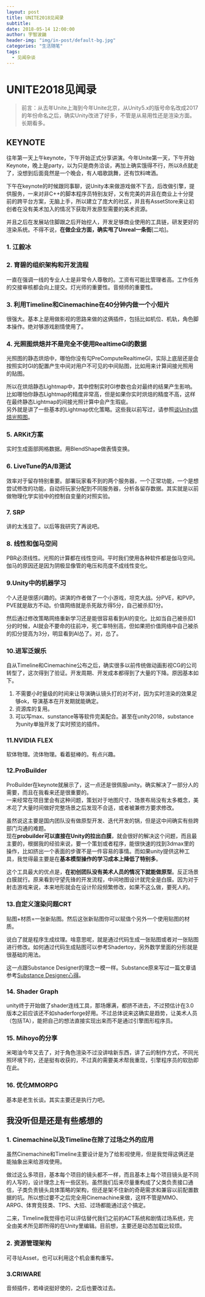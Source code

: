 ```yaml
---
layout: post
title: UNITE2018见闻录
subtitle: 
date: 2018-05-14 12:00:00
author: 宇智波鼬
header-img: "img/in-post/default-bg.jpg"
categories: "生活随笔"
tags:
  - 见闻杂谈
---
```



# UNITE2018见闻录

> 前言：从去年Unite上海到今年Unite北京，从Unity5.x的版号命名改成2017的年份命名之后，确实Unity改进了好多，不管是从易用性还是渲染方面。长期看多。


## KEYNOTE
往年第一天上午keynote，下午开始正式分享讲演。今年Unite第一天，下午开始Keynote，晚上是party，以为只是商务洽谈，再加上确实饿得不行，所以8点就走了，没想到后面竟然是一个晚会，有人唱歌跳舞，还有饮料啤酒。  

下午在keynote的时候跟同事聊，说Unity本来做游戏做不下去，后改做引擎，提供服务，一来对非C++的脚本程序员特别友好，又有完美的并且在商业上十分提前的跨平台方案，无脑上手，所以建立了庞大的社区，并且有AssetStore来让初创者在没有美术加入的情况下获取开发原型需要的美术资源。  

并且之后在发展站住脚跟之后开始挖人，开发足够商业使用的工具链，研发更好的渲染系统。不得不说，**在做企业方面，确实甩了Unreal一条街**[二哈]。<!-- more -->

### 1. 江毅冰

### 2. 育碧的组织架构和开发流程
一直在强调一线的专业人士是非常令人尊敬的。工资有可能比管理者高。工作任务的交接审核都会向上提交。灯光师的重要性。音频师的重要性。

### 3. 利用Timeline和Cinemachine在40分钟内做一个小短片
很强大。基本上是用做影视的思路来做的这俩插件，包括比如机位、机轨，角色脚本操作。绝对够游戏剧情使用了。

### 4. 光照图烘焙并不是完全不使用RealtimeGI的数据
光照图的静态烘焙中，哪怕你没有勾PreComputeRealtimeGI，实际上底层还是会按照实时GI的配置产生中间对用户不可见的中间贴图，比如用来计算间接光照用的贴图。

所以在烘焙静态Lightmap中，其中控制实时GI参数也会对最终的结果产生影响。比如哪怕你静态Lightmap的精度非常高，但是如果你实时烘焙的精度不高，这样在最终静态Lightmap的间接光照计算中会产生瑕疵。  
另外就是讲了一些基本的Lightmap优化策略。这些我以前写过，请参照[谈Unity烘焙光照图](http://ixulin.com/2017/05/03/talk-bake-in-unity/)。

### 5. ARKit方案
实时生成面部网格数据。用BlendShape做表情变换。

### 6. LiveTune的A/B测试
效率对于留存特别重要。部署玩家看不到的两个服务器，一个正常功能，一个是想尝试修改的功能，自动将玩家分配到不同服务器，分析各留存数据。其实就是以前做物理化学实验中的控制自变量的对照实验。

### 7. SRP
讲的太浅显了。以后等我研究了再说吧。

### 8. 线性和伽马空间
PBR必须线性。光照的计算都在线性空间。平时我们使用各种软件都是伽马空间。伽马的原因还是因为阴极显像管的电压和亮度不成线性变化。

### 9.Unity中的机器学习
个人还是很感兴趣的。讲演的作者做了一个小游戏，坦克大战。分PVE，和PVP。PVE就是敌方不动。价值网络就是杀死敌方得5分，自己被杀扣1分。

然后通过修改策略网络重新学习还是能很容易看到AI的变化。比如当自己被杀扣1分的时候，AI就会不要命的往前冲，死亡率特别高，但如果把价值网络中自己被杀的扣分提高为3分，明显看到AI怂了。对，怂了。

### 10.进军泛娱乐
自从Timeline和Cinemachine公布之后，确实很多以前传统做动画影视CG的公司转型了，这次得到了验证。开发周期、开发成本都得到了大量的下降。原因基本如下。
1. 不需要小时量级的时间来让导演确认镜头打的对不对，因为实时渲染的效果足够ok，导演基本在开发期就能确定。
2. 资源库的复用。
3. 可以写max、sunstance等等软件完美配合。甚至在unity2018，substance为unity单独开发了实时预览的插件。

### 11.NVIDIA FLEX
软体物理。流体物理。看着挺棒的。有点兴趣。

### 12.ProBuilder
ProBuilder在keynote就展示了，这一点还是很佩服unity。确实解决了一部分人的需要，而且在我看来还是很重要的。  
一来经常在项目里会有这种问题，策划对于地图尺寸、场景布局没有太多概念，美术花了大量时间做好完整场景之后发现不合适，或者被兼修方要求修改。

虽然说这主要是国内团队没有做原型开发、迭代开发的锅，但是这中间确实有些跨部门沟通的难题。  
现在**probuilder可以直接在Unity的拉出白膜**，就会很好的解决这个问题，而且最主要的，根据我的经验来说，要一个策划或者程序，能很快速的找到3dmax里的操作，比如挤出一个表面的步骤不是一件容易的事情。而如果unity提供这种工具，我觉得最主要是在**基本模型操作的学习成本上降低了特别多**。  

这个工具最大的优点是，**在初创团队没有美术人员的情况下就能做原型**。反正场景白膜就行。原来看到守望先锋的开发流程，中间地图设计就完全是白膜。因为对于射击游戏来说，本来地形就会在设计阶段频繁修改，如果不这么做，要死人的。

### 13.自定义渲染问题CRT
贴图+材质=一张新贴图。然后这张新贴图你可以赋值个另外一个使用贴图的材质。  

说白了就是程序生成纹理。啥意思呢，就是通过代码生成一张贴图或者对一张贴图进行修改。如何通过代码生成贴图可以参考Shadertoy，另外数学里面的分形就是很基础的用法。  

这一点跟Substance Designer的理念一模一样。Substance原来写过一篇文章请参考[Substance Designer心得](http://ixulin.com/2017/10/25/talk-substance/#substance-desinger%E5%BF%83%E5%BE%97)。

### 14. Shader Graph
unity终于开始做了shader连线工具，那场爆满，都挤不进去，不过预估计在3.0版本之前应该还不如shaderforge好用。不过总体说来这确实是趋势，让美术人员（包括TA），能把自己的想法直接实现出来而不是通过引擎图形程序员。

### 15. Mihoyo的分享
米喝油今年又去了，对于角色渲染不过没讲啥新东西，讲了云的制作方式，不同光照环境下的，还是挺有收获的，不过真的需要美术帮我重现，引擎程序员的软肋即在此。

### 16. 优化MMORPG
基本是老生长谈。其实主要还是执行力吧。

## 我没听但是还是有些感想的

### 1. Cinemachine以及Timeline在除了过场之外的应用
虽然Cinemachine和Timeline主要设计是为了给影视使用，但是我觉得这俩还是能抽象出来给游戏使用。

做过这么多项目，基本每个项目的镜头都不一样，而且基本上每个项目镜头是不同的人写的，设计理念上有一些区别。虽然我们后来尽量重构成了父类负责接口通信，子类负责镜头具体策略的架构，但还是架不住新的奇葩需求和兼容以前配置数据的坑。所以想过要不之后完全用Cinemachine来做，这样不管是MMO、ARPG、体育竞技类、TPS、大招、过场都能通过这个搞定。

二来，Timeline我觉得也可以评估替代我们之前的ACT系统和剧情过场系统，完全由美术所见即所得的在Unity里编辑。目前想，主要还是动态加载比较烦。

### 2. 资源管理架构
可寻址Asset，也可以利用这个机会重构重写。

### 3.CRIWARE
音频插件，若峰说挺好使的，之后也要改过去。